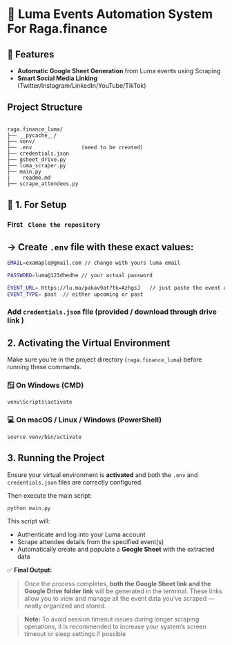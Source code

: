 # 🚀 Luma Events Automation System For Raga.finance



## 🌟 Features
- **Automatic Google Sheet Generation** from Luma events using Scraping
- **Smart Social Media Linking** (Twitter/Instagram/LinkedIn/YouTube/TikTok)


## Project Structure

```

raga.finance_luma/
├── __pycache__/            
├── venv/                     
├── .env                (need to be created)
├── credentials.json         
├── gsheet_drive.py         
├── luma_scraper.py         
├── main.py                             
|    readme.md              
├── scrape_attendees.py      

```

## 🚀 1. For Setup
###  First ` Clone the repository`

   ## -> Create `.env` file with these exact values:
   ```bash
   EMAIL=examaple@gmail.com // change with yours luma email

   PASSWORD=luma@123dhedhe // your actual password

   EVENT_URL= https://lu.ma/pakav9at?tk=AzhgsJ   // just paste the event url you want to scrap
   EVENT_TYPE= past  // either upcoming or past


   ```



   ### Add `credentials.json` file  (provided / download through drive link )
   

   

## 2. Activating the Virtual Environment

Make sure you're in the project directory (`raga.finance_luma`) before running these commands.

### 🪟 On Windows (CMD)
```
venv\Scripts\activate
```

### 💻 On macOS / Linux / Windows (PowerShell)
```
source venv/bin/activate
```


## 3. Running the Project

Ensure your virtual environment is **activated** and both the `.env` and `credentials.json` files are correctly configured.

Then execute the main script:

```
python main.py
```

This script will:
- Authenticate and log into your Luma account
- Scrape attendee details from the specified event(s)
- Automatically create and populate a **Google Sheet** with the extracted data


✅ **Final Output:**  
> Once the process completes, **both the Google Sheet link and the Google Drive folder link** will be generated in the terminal. These links allow you to view and manage all the event data you’ve scraped — neatly organized and stored.



> **Note:** To avoid session timeout issues during longer scraping operations, it is recommended to increase your system’s screen timeout or sleep settings if possible
